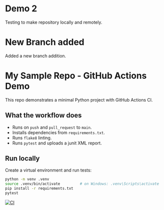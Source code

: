 # Demo 2
Testing to make repository locally and remotely.

# New Branch added
Added a new branch addition.


# My Sample Repo - GitHub Actions Demo

This repo demonstrates a minimal Python project with GitHub Actions CI.

## What the workflow does
- Runs on `push` and `pull_request` to `main`.
- Installs dependencies from `requirements.txt`.
- Runs `flake8` linting.
- Runs `pytest` and uploads a junit XML report.

## Run locally
Create a virtual environment and run tests:
```bash
python -m venv .venv
source .venv/bin/activate         # on Windows: .venv\Scripts\activate
pip install -r requirements.txt
pytest
```
[![CI](https://github.com/dhar-sumit/demo-repo2/actions/workflows/main.yml/badge.svg)](https://github.com/dhar-sumit/demo-repo2/actions/workflows/main.yml)
